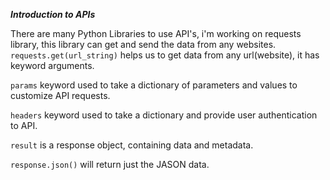 ***Introduction to APIs***

There are many Python Libraries to use API's, i'm working on requests library, this library can get and send the data from any websites.
```requests.get(url_string)``` helps us to get data from any url(website), it has keyword arguments.


```params``` keyword used to take a dictionary of parameters and values to customize API requests.


```headers``` keyword used to take a dictionary and provide user authentication to API.

```result``` is a response object, containing data and metadata.

```response.json()``` will return just the JASON data.

